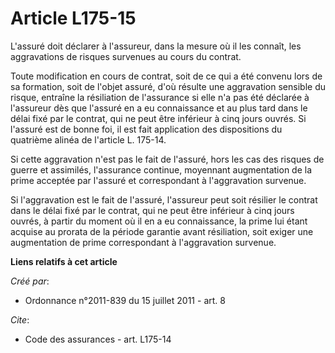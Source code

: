 # Article L175-15

L'assuré doit déclarer à l'assureur, dans la mesure où il les connaît, les aggravations de risques survenues au cours du
contrat. 

Toute modification en cours de contrat, soit de ce qui a été convenu lors de sa formation, soit de l'objet assuré, d'où
résulte une aggravation sensible du risque, entraîne la résiliation de l'assurance si elle n'a pas été déclarée à l'assureur
dès que l'assuré en a eu connaissance et au plus tard dans le délai fixé par le contrat, qui ne peut être inférieur à cinq
jours ouvrés. Si l'assuré est de bonne foi, il est fait application des dispositions du quatrième alinéa de l'article L.
175-14. 

Si cette aggravation n'est pas le fait de l'assuré, hors les cas des risques de guerre et assimilés, l'assurance continue,
moyennant augmentation de la prime acceptée par l'assuré et correspondant à l'aggravation survenue. 

Si l'aggravation est le fait de l'assuré, l'assureur peut soit résilier le contrat dans le délai fixé par le contrat, qui ne
peut être inférieur à cinq jours ouvrés, à partir du moment où il en a eu connaissance, la prime lui étant acquise au prorata
de la période garantie avant résiliation, soit exiger une augmentation de prime correspondant à l'aggravation survenue.

**Liens relatifs à cet article**

_Créé par_:

  - Ordonnance n°2011-839 du 15 juillet 2011 - art. 8

_Cite_:

  - Code des assurances - art. L175-14
